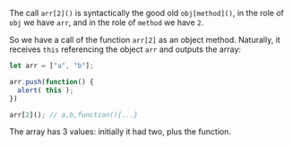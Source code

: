 The call `arr[2]()` is syntactically the good old `obj[method]()`, in the role of `obj` we have `arr`, and in the role of `method` we have `2`.

So we have a call of the function `arr[2]` as an object method. Naturally, it receives `this` referencing the object `arr` and outputs the array:

```js run
let arr = ["a", "b"];

arr.push(function() {
  alert( this );
})

arr[2](); // a,b,function(){...}
```

The array has 3 values: initially it had two, plus the function. 